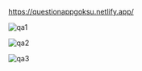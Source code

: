 https://questionappgoksu.netlify.app/




![qa1](https://github.com/user-attachments/assets/ee53d9db-7a91-47cd-8d72-28169a643e86)



![qa2](https://github.com/user-attachments/assets/f2f3e0bc-90b3-409f-91bb-aa1942f56355)



![qa3](https://github.com/user-attachments/assets/ccbacf12-2758-4b0a-9c94-8167ae79314e)

